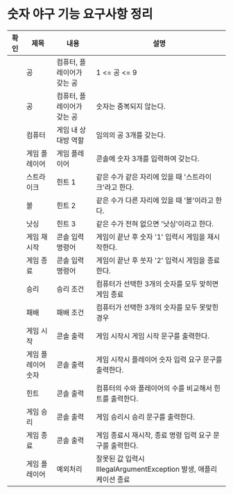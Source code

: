 # 숫자 야구 기능 요구사항 정리

| 확인  | 제목      | 내용              | 설명                                               |
|-----|---------|-----------------|--------------------------------------------------|
|     | 공       | 컴퓨터, 플레이어가 갖는 공 | 1 <= 공 <= 9                                      |
|     | 공       | 컴퓨터, 플레이어가 갖는 공 | 숫자는 중복되지 않는다.                                    |
|     | 컴퓨터     | 게임 내 상대방 역할     | 임의의 공 3개를 갖는다.                                   |
|     | 게임 플레이어 | 게임 플레이어         | 콘솔에 숫자 3개를 입력하여 갖는다.                             |
|     | 스트라이크   | 힌트 1            | 같은 수가 같은 자리에 있을 때 '스트라이크'라고 한다.                  |
|     | 볼       | 힌트 2            | 같은 수가 다른 자리에 있을 때 '볼'이라고 한다.                     |
|     | 낫싱      | 힌트 3            | 같은 수가 전혀 없으면 '낫싱'이라고 한다.                         |
|     | 게임 재시작  | 콘솔 입력 명령어       | 게임이 끝난 후 숫자 '1' 입력시 게임을 재시작한다.                   |
|     | 게임 종료   | 콘솔 입력 명령어       | 게임이 끝난 후 쑷자 '2' 입력시 게임을 종료한다.                    |
|     | 승리      | 승리 조건           | 컴퓨터가 선택한 3개의 숫자를 모두 맞히면 게임 종료                    |
|     | 패배      | 패배 조건           | 컴퓨터가 선택한 3개의 숫자를 모두 못맞힌 경우                       |
|     | 게임 시작   | 콘솔 출력           | 게임 시작시 게임 시작 문구를 출력한다.                           |
|     | 게임 플레이어 숫자 | 콘솔 출력           | 게임 시작시 플레이어 숫자 입력 요구 문구를 출력한다.                   |
|     | 힌트      | 콘솔 출력           | 컴퓨터의 수와 플레이어의 수를 비교해서 힌트를 출력한다.                  |
|     | 게임 승리   | 콘솔 출력           | 게임 승리시 승리 문구를 출력한다.                              |
|     | 게임 종료   | 콘솔 출력           | 게임 종료시 재시작, 종료 명령 입력 요구 문구를 출력한다.                |
|     | 게임 플레이어 | 예외처리            | 잘못된 값 입력시 IllegalArgumentException 발생, 애플리케이션 종료 |
